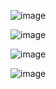 ![image](https://github.com/user-attachments/assets/9c040206-3c6b-49d7-b5c2-ed2303988f12)

![image](https://github.com/user-attachments/assets/d527f0c8-4772-46f6-b65f-888b81b33623)

![image](https://github.com/user-attachments/assets/7dcc492b-c34d-413b-8299-757d684bde9b)

![image](https://github.com/user-attachments/assets/454acc20-f53e-4d73-a14b-8b57ebc03d44)


